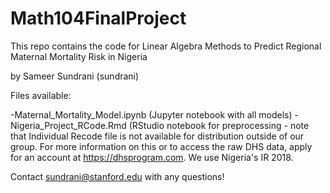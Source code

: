 # Math104FinalProject

This repo contains the code for Linear Algebra Methods to Predict Regional Maternal Mortality Risk in Nigeria

by Sameer Sundrani (sundrani)

Files available:

-Maternal_Mortality_Model.ipynb (Jupyter notebook with all models)
-Nigeria_Project_RCode.Rmd (RStudio notebook for preprocessing - note that Individual Recode file is not available for distribution outside of our group. For more information on this or to access the raw DHS data, apply for an account at https://dhsprogram.com. We use Nigeria's IR 2018.


Contact sundrani@stanford.edu with any questions!
